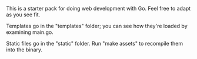 This is a starter pack for doing web development with Go. Feel free to adapt as
you see fit.

Templates go in the "templates" folder; you can see how they're loaded by
examining main.go.

Static files go in the "static" folder. Run "make assets" to recompile them into
the binary.
